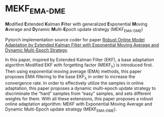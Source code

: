 # MEKF<sub>EMA-DME</sub>
**M**odified **E**xtended **K**alman **F**ilter with generalized **E**xponential **M**oving **A**verage and **D**ynamic **M**ulti-**E**poch update strategy (MEKF<sub>EMA-DME</sub>)

Pytorch implementation source coder for paper [Robust Online Model Adaptation by Extended Kalman Filter with Exponential Moving Average and Dynamic Multi-Epoch Strategy](https://arxiv.org/abs/1912.01790).


In this paper, inspired by Extended Kalman Filter (EKF), a base adaptation algorithm Modified EKF with forgetting
factor (MEKF<sub>λ</sub>) is introduced first. Then using exponential moving average (EMA) methods, this
paper proposes EMA filtering to the base EKF<sub>λ</sub> in order to increase the convergence rate. 
In order to effectively utilize the samples in online adaptation, this paper proposes a dynamic multi-epoch update strategy to discriminate the “hard” samples from “easy” samples, and sets different weights for them.  With all these extensions, this paper proposes a robust online adaptation algorithm: MEKF with Exponential Moving Average and Dynamic Multi-Epoch update strategy (MEKF<sub>EMA-DME</sub>).

